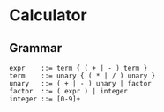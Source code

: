 # Calculator

## Grammar

```
expr    ::= term { ( + | - ) term }
term    ::= unary { ( * | / ) unary }
unary   ::= ( + | - ) unary | factor
factor  ::= ( expr ) | integer
integer ::= [0-9]+
```